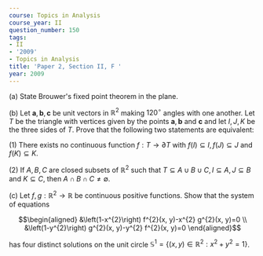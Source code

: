 ```yaml
---
course: Topics in Analysis
course_year: II
question_number: 150
tags:
- II
- '2009'
- Topics in Analysis
title: 'Paper 2, Section II, F '
year: 2009
---
```




(a) State Brouwer's fixed point theorem in the plane.

(b) Let $\mathbf{a}, \mathbf{b}, \mathbf{c}$ be unit vectors in $\mathbb{R}^{2}$ making $120^{\circ}$ angles with one another. Let $T$ be the triangle with vertices given by the points $\mathbf{a}, \mathbf{b}$ and $\mathbf{c}$ and let $I, J, K$ be the three sides of $T$. Prove that the following two statements are equivalent:

(1) There exists no continuous function $f: T \rightarrow \partial T$ with $f(I) \subseteq I, f(J) \subseteq J$ and $f(K) \subseteq K$.

(2) If $A, B, C$ are closed subsets of $\mathbb{R}^{2}$ such that $T \subseteq A \cup B \cup C, I \subseteq A, J \subseteq B$ and $K \subseteq C$, then $A \cap B \cap C \neq \emptyset$.

(c) Let $f, g: \mathbb{R}^{2} \rightarrow \mathbb{R}$ be continuous positive functions. Show that the system of equations

$$\begin{aligned}
&\left(1-x^{2}\right) f^{2}(x, y)-x^{2} g^{2}(x, y)=0 \\
&\left(1-y^{2}\right) g^{2}(x, y)-y^{2} f^{2}(x, y)=0
\end{aligned}$$

has four distinct solutions on the unit circle $\mathbb{S}^{1}=\left\{(x, y) \in \mathbb{R}^{2}: x^{2}+y^{2}=1\right\}$.